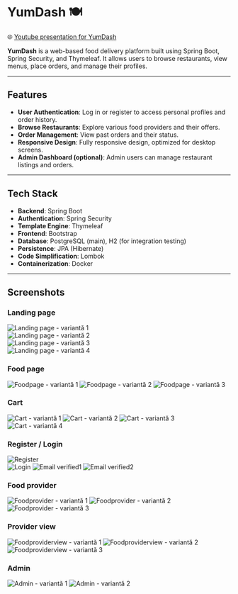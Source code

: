# YumDash 🍽️

🌐 [Youtube presentation for YumDash](https://youtu.be/LDUhtDXhFZ8)

**YumDash** is a web-based food delivery platform built using Spring Boot, Spring Security, and Thymeleaf. It allows users to browse restaurants, view menus, place orders, and manage their profiles.

---

## Features

- **User Authentication**: Log in or register to access personal profiles and order history.
- **Browse Restaurants**: Explore various food providers and their offers.
- **Order Management**: View past orders and their status.
- **Responsive Design**: Fully responsive design, optimized for desktop screens.
- **Admin Dashboard (optional)**: Admin users can manage restaurant listings and orders.

---

## Tech Stack

- **Backend**: Spring Boot
- **Authentication**: Spring Security
- **Template Engine**: Thymeleaf
- **Frontend**: Bootstrap
- **Database**: PostgreSQL (main), H2 (for integration testing)
- **Persistence**: JPA (Hibernate)
- **Code Simplification**: Lombok
- **Containerization**: Docker

---

## Screenshots

### Landing page
![Landing page - variantă 1](screenshots/homepage.png)  
![Landing page - variantă 2](screenshots/homepage4.png)  
![Landing page - variantă 3](screenshots/homepage3.png)  
![Landing page - variantă 4](screenshots/homepage2.png)


### Food page
![Foodpage - variantă 1](screenshots/foodpage.png)
![Foodpage - variantă 2](screenshots/foodpage2.png)
![Foodpage - variantă 3](screenshots/foodpage3.png)

### Cart
![Cart - variantă 1](screenshots/cart1.png)
![Cart - variantă 2](screenshots/cart2.png)
![Cart - variantă 3](screenshots/cart3.png)
![Cart - variantă 4](screenshots/onlinepayment.png)

### Register / Login
![Register](screenshots/register.png)  
![Login](screenshots/login.png)
![Email verified1](screenshots/emailverification.png)
![Email verified2](screenshots/emailverification2.png)

### Food provider
![Foodprovider - variantă 1](screenshots/restaurant1.png)
![Foodprovider - variantă 2](screenshots/restaurant2.png)
![Foodprovider - variantă 3](screenshots/restaurant3.png)

### Provider view
![Foodproviderview - variantă 1](screenshots/providerview1.png)
![Foodproviderview - variantă 2](screenshots/providerview2.png)
![Foodproviderview - variantă 3](screenshots/providerview3.png)

### Admin
![Admin - variantă 1](screenshots/adminview.png)
![Admin - variantă 2](screenshots/adminview2.png)


